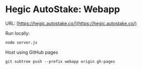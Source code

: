 # Hegic AutoStake: Webapp

URL: [https://hegic.autostake.co/](https://hegic.autostake.co/)

Run locally:

```bash
node server.js
```

Host using GitHub pages

```
git subtree push --prefix webapp origin gh-pages
```
